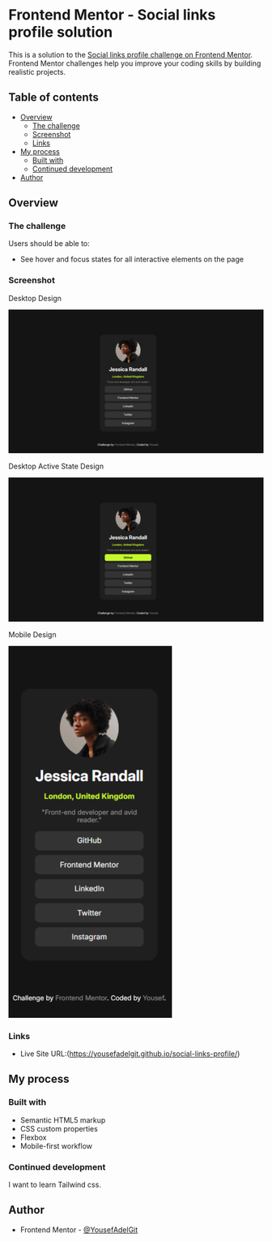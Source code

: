 # Frontend Mentor - Social links profile solution

This is a solution to the [Social links profile challenge on Frontend Mentor](https://www.frontendmentor.io/challenges/social-links-profile-UG32l9m6dQ). Frontend Mentor challenges help you improve your coding skills by building realistic projects. 

## Table of contents

- [Overview](#overview)
  - [The challenge](#the-challenge)
  - [Screenshot](#screenshot)
  - [Links](#links)
- [My process](#my-process)
  - [Built with](#built-with)
  - [Continued development](#continued-development)
- [Author](#author)
## Overview

### The challenge

Users should be able to:

- See hover and focus states for all interactive elements on the page

### Screenshot

Desktop Design

![desktop design](./design/desktop-screen.png)

Desktop Active State Design

![active design](./design/active-screen.png)

Mobile Design

![mobile design](./design/mobile-screen.png)


### Links

- Live Site URL:(https://yousefadelgit.github.io/social-links-profile/)

## My process

### Built with

- Semantic HTML5 markup
- CSS custom properties
- Flexbox
- Mobile-first workflow

### Continued development
I want to learn Tailwind css.


## Author

- Frontend Mentor - [@YousefAdelGit](https://www.frontendmentor.io/profile/YousefAdelGit)
